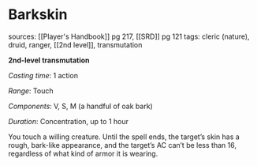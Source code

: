# Barkskin
sources: [[Player's Handbook]] pg 217, [[SRD]] pg 121
tags: cleric (nature), druid, ranger, [[2nd level]], transmutation

**2nd-level transmutation**

*Casting time*: 1 action

*Range*: Touch

*Components*: V, S, M (a handful of oak bark)

*Duration*: Concentration, up to 1 hour

You touch a willing creature. Until the spell ends, the target’s skin has a rough, bark-like appearance, and the target’s AC can’t be less than 16, regardless of what kind of armor it is wearing.
